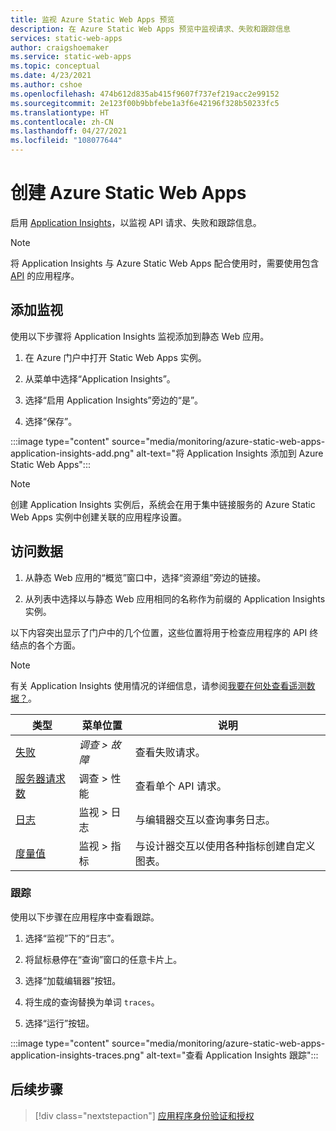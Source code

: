 ```yaml
---
title: 监视 Azure Static Web Apps 预览
description: 在 Azure Static Web Apps 预览中监视请求、失败和跟踪信息
services: static-web-apps
author: craigshoemaker
ms.service: static-web-apps
ms.topic: conceptual
ms.date: 4/23/2021
ms.author: cshoe
ms.openlocfilehash: 474b612d835ab415f9607f737ef219acc2e99152
ms.sourcegitcommit: 2e123f00b9bbfebe1a3f6e42196f328b50233fc5
ms.translationtype: HT
ms.contentlocale: zh-CN
ms.lasthandoff: 04/27/2021
ms.locfileid: "108077644"
---
```

# <a name="monitor-azure-static-web-apps"></a>创建 Azure Static Web Apps

启用 [Application Insights](../azure-monitor/app/app-insights-overview.md)，以监视 API 请求、失败和跟踪信息。

> [!NOTE]
> 将 Application Insights 与 Azure Static Web Apps 配合使用时，需要使用包含 [API](./add-api.md) 的应用程序。

## <a name="add-monitoring"></a>添加监视

使用以下步骤将 Application Insights 监视添加到静态 Web 应用。

1. 在 Azure 门户中打开 Static Web Apps 实例。

1. 从菜单中选择“Application Insights”。

1. 选择“启用 Application Insights”旁边的“是”。

1. 选择“保存”。

:::image type="content" source="media/monitoring/azure-static-web-apps-application-insights-add.png" alt-text="将 Application Insights 添加到 Azure Static Web Apps":::

> [!NOTE]
> 创建 Application Insights 实例后，系统会在用于集中链接服务的 Azure Static Web Apps 实例中创建关联的应用程序设置。

## <a name="access-data"></a>访问数据

1. 从静态 Web 应用的“概览”窗口中，选择“资源组”旁边的链接。

1. 从列表中选择以与静态 Web 应用相同的名称作为前缀的 Application Insights 实例。

以下内容突出显示了门户中的几个位置，这些位置将用于检查应用程序的 API 终结点的各个方面。

> [!NOTE]
> 有关 Application Insights 使用情况的详细信息，请参阅[我要在何处查看遥测数据？](../azure-monitor/app/app-insights-overview.md#where-do-i-see-my-telemetry)。

| 类型 | 菜单位置 | 说明 |
|--- | --- | --- |
| [失败](../azure-monitor/app/asp-net-exceptions.md) | _调查 > 故障_ | 查看失败请求。 |
| [服务器请求数](../azure-monitor/app/tutorial-performance.md) | 调查 > 性能 | 查看单个 API 请求。  |
| [日志](../azure-monitor/app/diagnostic-search.md) | 监视 > 日志 | 与编辑器交互以查询事务日志。 |
| [度量值](../azure-monitor/essentials/app-insights-metrics.md) | 监视 > 指标 | 与设计器交互以使用各种指标创建自定义图表。 |

### <a name="traces"></a>跟踪

使用以下步骤在应用程序中查看跟踪。

1. 选择“监视”下的“日志”。

1. 将鼠标悬停在“查询”窗口的任意卡片上。

1. 选择“加载编辑器”按钮。

1. 将生成的查询替换为单词 `traces`。

1. 选择“运行”按钮。

:::image type="content" source="media/monitoring/azure-static-web-apps-application-insights-traces.png" alt-text="查看 Application Insights 跟踪":::

## <a name="next-steps"></a>后续步骤

> [!div class="nextstepaction"]
> [应用程序身份验证和授权](authentication-authorization.md)
